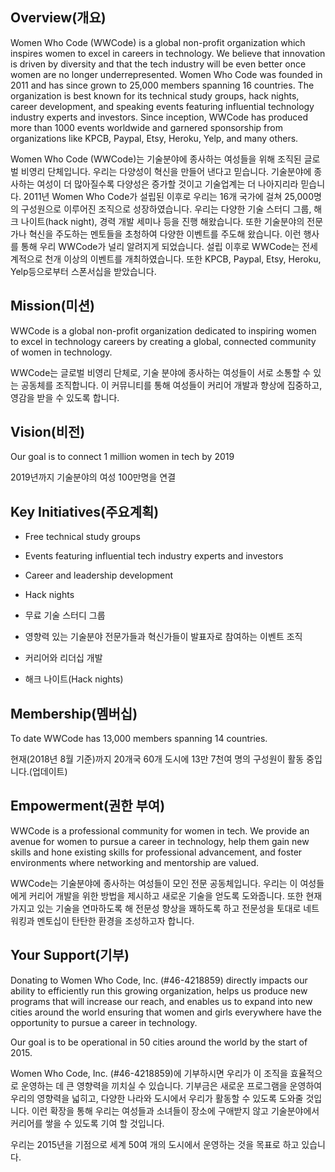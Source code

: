 ## Overview(개요)

Women Who Code (WWCode) is a global non-profit organization which inspires women to excel in careers in technology. We believe that innovation is driven by diversity and that the tech industry will be even better once women are no longer underrepresented. Women Who Code was founded in 2011 and has since grown to 25,000 members spanning 16 countries. The organization is best known for its technical study groups, hack nights, career development, and speaking events featuring influential technology industry experts and investors. Since inception, WWCode has produced more than 1000 events worldwide and garnered sponsorship from organizations like KPCB, Paypal, Etsy, Heroku, Yelp, and many others.

Women Who Code (WWCode)는 기술분야에 종사하는 여성들을 위해 조직된 글로벌 비영리 단체입니다. 우리는 다양성이 혁신을 만들어 낸다고 믿습니다. 기술분야에 종사하는 여성이 더 많아질수록 다양성은 증가할 것이고 기술업계는 더 나아지리라 믿습니다.
2011년 Women Who Code가 설립된 이후로 우리는 16개 국가에 걸쳐 25,000명의 구성원으로 이루어진 조직으로 성장하였습니다. 우리는 다양한 기술 스터디 그룹, 해크 나이트(hack night), 경력 개발 세미나 등을 진행 해왔습니다. 또한 기술분야의 전문가나 혁신을 주도하는 멘토들을 초청하여 다양한 이벤트를 주도해 왔습니다. 이런 행사를 통해 우리 WWCode가 널리 알려지게 되었습니다.  설립 이후로 WWCode는 전세계적으로 천개 이상의 이벤트를 개최하였습니다. 또한  KPCB, Paypal, Etsy, Heroku, Yelp등으로부터 스폰서십을 받았습니다.


## Mission(미션)

WWCode is a global non-profit organization dedicated to inspiring women to excel in technology careers by creating a global, connected community of women in technology.

WWCode는 글로벌 비영리 단체로, 기술 분야에 종사하는 여성들이 서로 소통할 수 있는 공동체를 조직합니다. 이 커뮤니티를 통해 여성들이 커리어 개발과 향상에 집중하고, 영감을 받을 수 있도록 합니다.


## Vision(비전)

Our goal is to connect 1 million women in tech by 2019

2019년까지 기술분야의 여성 100만명을 연결


## Key Initiatives(주요계획)

- Free technical study groups
- Events featuring influential tech industry experts and investors
- Career and leadership development
- Hack nights

- 무료 기술 스터디 그룹
- 영향력 있는 기술분야 전문가들과 혁신가들이 발표자로 참여하는 이벤트 조직
- 커리어와 리더십 개발
- 해크 나이트(Hack nights)


## Membership(멤버십)

To date WWCode has 13,000 members spanning 14 countries.

현재(2018년 8월 기준)까지 20개국 60개 도시에 13만 7천여 명의 구성원이 활동 중입니다.(업데이트)


## Empowerment(권한 부여)

WWCode is a professional community for women in tech. We provide an avenue for women to pursue a career in technology, help them gain new skills and hone existing skills for professional advancement, and foster environments where networking and mentorship are valued.

WWCode는 기술분야에 종사하는 여성들이 모인 전문 공동체입니다. 우리는 이 여성들에게 커리어 개발을 위한 방법을 제시하고 새로운 기술을 얻도록 도와줍니다. 또한 현재 가지고 있는 기술을 연마하도록 해 전문성 향상을 꽤하도록 하고 전문성을 토대로 네트워킹과 멘토십이 탄탄한 환경을 조성하고자 합니다.


## Your Support(기부)

Donating to Women Who Code, Inc. (#46-4218859) directly impacts our ability to efficiently run this growing organization, helps us produce new programs that will increase our reach, and enables us to expand into new cities around the world ensuring that women and girls everywhere have the opportunity to pursue a career in technology.

Our goal is to be operational in 50 cities around the world by the start of 2015.

Women Who Code, Inc. (#46-4218859)에 기부하시면 우리가 이 조직을 효율적으로 운영하는 데 큰 영향력을 끼치실 수 있습니다.
기부금은 새로운 프로그램을 운영하여 우리의 영향력을 넓히고, 다양한 나라와 도시에서 우리가 활동할 수 있도록 도와줄 것입니다.
이런 확장을 통해 우리는 여성들과 소녀들이 장소에 구애받지 않고 기술분야에서 커리어를 쌓을 수 있도록 기여 할 것입니다. 

우리는 2015년을 기점으로 세계 50여 개의 도시에서 운영하는 것을 목표로 하고 있습니다.
